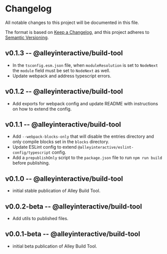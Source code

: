 # Changelog

All notable changes to this project will be documented in this file.

The format is based on [Keep a Changelog](https://keepachangelog.com/en/1.0.0/),
and this project adheres to [Semantic Versioning](https://semver.org/spec/v2.0.0.html).

## v0.1.3 -- @alleyinteractive/build-tool

- In the `tsconfig.esm.json` file, when `moduleResolution` is set to `NodeNext` the `module` field must be set to `NodeNext` as well.
- Update webpack and address typescript errors.

## v0.1.2 -- @alleyinteractive/build-tool

- Add exports for webpack config and update README with instructions on how to extend the config.

## v0.1.1 -- @alleyinteractive/build-tool

- Add `--webpack-blocks-only` that will disable the entries directory and only compile blocks set in the `blocks` directory.
- Update ESLint config to extend `@alleyinteractive/eslint-config/typescript` config.
- Add a `prepublishOnly` script to the `package.json` file to run `npm run build` before publishing.

## v0.1.0 -- @alleyinteractive/build-tool

- initial stable publication of Alley Build Tool.

## v0.0.2-beta -- @alleyinteractive/build-tool

- Add utils to published files.

## v0.0.1-beta -- @alleyinteractive/build-tool

- initial beta publication of Alley Build Tool.
